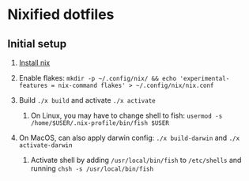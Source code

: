 
# Nixified dotfiles

## Initial setup

1. [Install nix](https://nixos.org/download.html)

2. Enable flakes: `mkdir -p ~/.config/nix/ && echo 'experimental-features = nix-command flakes' > ~/.config/nix/nix.conf`

3. Build `./x build` and activate `./x activate`
   1. On Linux, you may have to change shell to fish: `usermod -s /home/$USER/.nix-profile/bin/fish $USER`

4. On MacOS, can also apply darwin config: `./x build-darwin` and `./x activate-darwin`
   1. Activate shell by adding `/usr/local/bin/fish` to `/etc/shells` and running `chsh -s /usr/local/bin/fish`
